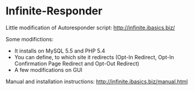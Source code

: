 Infinite-Responder
==================

Little modification of Autoresponder script: http://infinite.ibasics.biz/

Some modifictions:
- It installs on MySQL 5.5 and PHP 5.4
- You can define, to which site it redirects (Opt-In Redirect, Opt-In Confirmation Page Redirect and Opt-Out Redirect)
- A few modifications on GUI

Manual and installation instructions: http://infinite.ibasics.biz/manual.html
